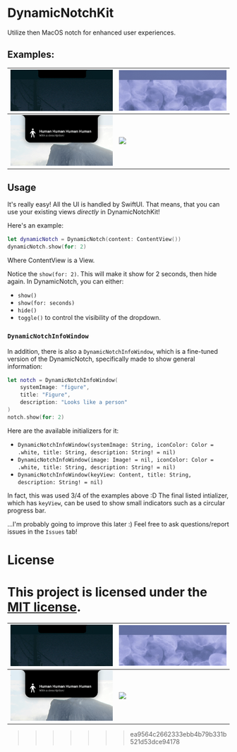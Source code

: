 # DynamicNotchKit

Utilize then MacOS notch for enhanced user experiences.

## Examples:

| <img src="media/output-device.gif" width="100%"/> | <img src="media/battery.gif" width="100%"/> |
| -------- | ------- |
| <img src="media/info-panel.png" width="100%"/>  | <img src="media/window-management.gif" width="100%"/> |

## Usage

It's really easy! All the UI is handled by SwiftUI. That means, that you can use your existing views *directly* in DynamicNotchKit!

Here's an example:
```swift
let dynamicNotch = DynamicNotch(content: ContentView())
dynamicNotch.show(for: 2)
```

Where ContentView is a View.

Notice the `show(for: 2)`. This will make it show for 2 seconds, then hide again. In DynamicNotch, you can either:
- `show()`
- `show(for: seconds)`
- `hide()`
- `toggle()`
to control the visibility of the dropdown.

### `DynamicNotchInfoWindow`

In addition, there is also a `DynamicNotchInfoWindow`, which is a fine-tuned version of the DynamicNotch, specifically made to show general information:
```swift
let notch = DynamicNotchInfoWindow(
    systemImage: "figure",
    title: "Figure",
    description: "Looks like a person"
)
notch.show(for: 2)
```

Here are the available initializers for it:
- `DynamicNotchInfoWindow(systemImage: String, iconColor: Color = .white, title: String, description: String! = nil)`
- `DynamicNotchInfoWindow(image: Image! = nil, iconColor: Color = .white, title: String, description: String! = nil)`
- `DynamicNotchInfoWindow(keyView: Content, title: String, description: String! = nil)`

In fact, this was used 3/4 of the examples above :D
The final listed intializer, which has `keyView`, can be used to show small indicators such as a circular progress bar.

...I'm probably going to improve this later :)
Feel free to ask questions/report issues in the `Issues` tab!

# License

This project is licensed under the [MIT license](LICENSE).
=======
| <img src="media/output-device.gif" width="100%"/> | <img src="media/battery.gif" width="100%"/> |
| -------- | ------- |
| <img src="media/info-panel.png" width="100%"/>  | <img src="media/window-management.gif" width="100%"/> |
>>>>>>> ea9564c2662333ebb4b79b331b521d53dce94178
